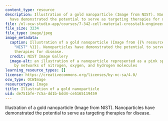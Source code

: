 ```yaml
---
content_type: resource
description: Illustration of a gold nanoparticle (Image from NIST). Nanoparticles
  have demonstrated the potential to serve as targeting therapies for disease.
file: /ol-ocw-studio-app/courses/7-342-cell-material-crosstalk-engineering-cell-instructive-biomaterials-fall-2013/de751bfe7c5add1bbdd4ce5165119459_7-342f13-th.jpg
file_size: 3234
file_type: image/jpeg
image_metadata:
  caption: Illustration of a gold nanoparticle (Image from {{% resource_link "176a7fd6-8947-451f-a247-8113445f2d7a"
    "NIST" %}}). Nanoparticles have demonstrated the potential to serve as targeting
    therapies for disease.
  credit: NIST Image Gallery
  image-alt: an illustration of a nanoparticle represented as a pink sphere surrounded
    by networks of nitrogen, oxygen, and hydrogen molecules
learning_resource_types: []
license: https://creativecommons.org/licenses/by-nc-sa/4.0/
ocw_type: OCWImage
resourcetype: Image
title: Illustration of a gold nanoparticle
uid: de751bfe-7c5a-dd1b-bdd4-ce5165119459
---
```

Illustration of a gold nanoparticle (Image from NIST). Nanoparticles have demonstrated the potential to serve as targeting therapies for disease.